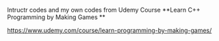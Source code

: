 Intructr codes and my own codes from Udemy Course **Learn C++ Programming by Making Games
**

https://www.udemy.com/course/learn-programming-by-making-games/
